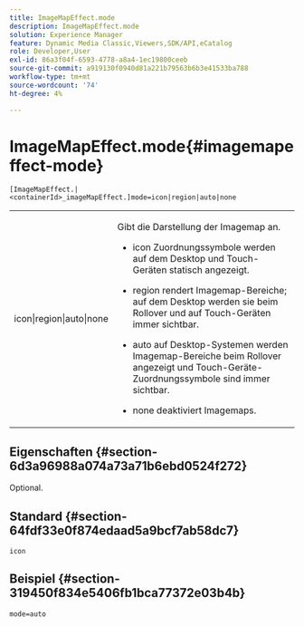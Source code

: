 ```yaml
---
title: ImageMapEffect.mode
description: ImageMapEffect.mode
solution: Experience Manager
feature: Dynamic Media Classic,Viewers,SDK/API,eCatalog
role: Developer,User
exl-id: 86a3f04f-6593-4778-a8a4-1ec19800ceeb
source-git-commit: a919130f0940d81a221b79563b6b3e41533ba788
workflow-type: tm+mt
source-wordcount: '74'
ht-degree: 4%

---
```


# ImageMapEffect.mode{#imagemapeffect-mode}

`[ImageMapEffect.|<containerId>_imageMapEffect.]mode=icon|region|auto|none`

<table id="table_4A3D7D66D76A403199303155318D0DE1"> 
 <tbody> 
  <tr> 
   <td colname="col1"> <p> <span class="codeph"> icon|region|auto|none </span> </p> </td> 
   <td colname="col2"> <p>Gibt die Darstellung der Imagemap an. </p> <p> 
     <ul id="ul_DDA49C152718486E853213E6FC2182B2"> 
      <li id="li_18F86AB4D2F544319CCDF7BE376ABA53"> <p> <span class="codeph"> icon </span> Zuordnungssymbole werden auf dem Desktop und Touch-Geräten statisch angezeigt. </p> </li> 
      <li id="li_F8832681CDD6456E9147A37C99BAFFED"> <p> <span class="codeph"> region </span> rendert Imagemap-Bereiche; auf dem Desktop werden sie beim Rollover und auf Touch-Geräten immer sichtbar. </p> </li> 
      <li id="li_9F7DD686E8104AEB944505363F433C0F"> <p> <span class="codeph"> auto </span> auf Desktop-Systemen werden Imagemap-Bereiche beim Rollover angezeigt und Touch-Geräte-Zuordnungssymbole sind immer sichtbar. </p> </li> 
      <li id="li_7CB644F3A029480293B46F44FF8D03B6"> <p> <span class="codeph"> none </span> deaktiviert Imagemaps. </p> </li> 
     </ul> </p> </td> 
  </tr> 
 </tbody> 
</table>

## Eigenschaften {#section-6d3a96988a074a73a71b6ebd0524f272}

Optional.

## Standard {#section-64fdf33e0f874edaad5a9bcf7ab58dc7}

`icon`

## Beispiel {#section-319450f834e5406fb1bca77372e03b4b}

`mode=auto`
